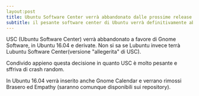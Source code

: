 ```yaml
---
layout:post
title: Ubuntu Software Center verrà abbandonato dalle prossime release di Ubuntu
subtitle: il pesante software center di Ubuntu verrà definitivamente abbandonato
---
```

USC (Ubuntu Software Center) verrà abbandonato a favore di Gnome Software, in Ubuntu 16.04 e derivate.
Non si sa se Lubuntu invece terrà Lubuntu Software Center(versione "allegerita" di USC).

Condivido appieno questa decisione in quanto USC è molto pesante e sffriva di crash random.

In Ubuntu 16.04 verrà inserito anche Gnome Calendar e verrano rimossi Brasero ed Empathy (saranno comunque disponibili sui repository).
